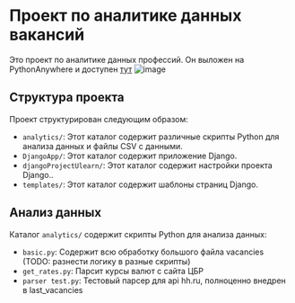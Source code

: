 # Проект по аналитике данных вакансий
Это проект по аналитике данных профессий. Он выложен на PythonAnywhere и доступен [тут](http://seclud.pythonanywhere.com/)
![image](https://github.com/Seclud/Django-Ulearn-Analytics/assets/82933148/71b933e5-8f32-4244-ae7e-553d98f1e167)


## Структура проекта
Проект структурирован следующим образом:

- `analytics/`: Этот каталог содержит различные скрипты Python для анализа данных и файлы CSV с данными.
- `DjangoApp/`: Этот каталог содержит приложение Django.
- `djangoProjectUlearn/`: Этот каталог содержит настройки проекта Django..
- `templates/`: Этот каталог содержит шаблоны страниц Django.

## Анализ данных

Каталог `analytics/` содержит скрипты Python для анализа данных:

- `basic.py`: Содержит всю обработку большого файла vacancies (TODO: разнести логику в разные скрипты)
- `get_rates.py`: Парсит курсы валют с сайта ЦБР
- `parser test.py`: Тестовый парсер для api hh.ru, полноценно внедрен в last_vacancies
